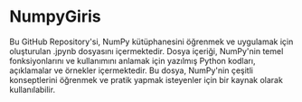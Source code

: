 # NumpyGiris

Bu GitHub Repository'si, NumPy kütüphanesini öğrenmek ve uygulamak için oluşturulan .jpynb dosyasını içermektedir. Dosya içeriği, NumPy'nin temel fonksiyonlarını ve kullanımını anlamak için yazılmış Python kodları, açıklamalar ve örnekler içermektedir. Bu dosya, NumPy'nin çeşitli konseptlerini öğrenmek ve pratik yapmak isteyenler için bir kaynak olarak kullanılabilir. 
